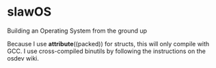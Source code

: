 # slawOS
Building an Operating System from the ground up

Because I use __attribute__((packed)) for structs, this will only compile with GCC.
I use cross-compiled binutils by following the instructions on the osdev wiki.

